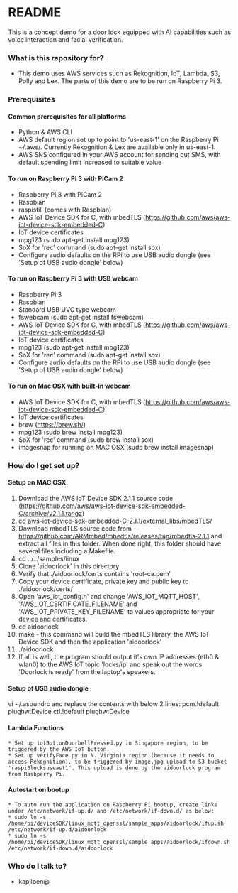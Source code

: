 # README #

This is a concept demo for a door lock equipped with AI capabilities such as voice interaction and facial verification.

### What is this repository for? ###

* This demo uses AWS services such as Rekognition, IoT, Lambda, S3, Polly and Lex. The parts of this demo are to be run on Raspberry Pi 3.

### Prerequisites ###

#### Common prerequisites for all platforms
* Python & AWS CLI
* AWS default region set up to point to 'us-east-1' on the Raspberry Pi ~/.aws/. Currently Rekognition & Lex are available only in us-east-1.
* AWS SNS configured in your AWS account for sending out SMS, with default spending limit increased to suitable value

#### To run on Raspberry Pi 3 with PiCam 2
* Raspberry Pi 3 with PiCam 2
* Raspbian
* raspistill (comes with Raspbian)
* AWS IoT Device SDK for C, with mbedTLS (https://github.com/aws/aws-iot-device-sdk-embedded-C)
* IoT device certificates
* mpg123 (sudo apt-get install mpg123)
* SoX for 'rec' command (sudo apt-get install sox)
* Configure audio defaults on the RPi to use USB audio dongle (see 'Setup of USB audio dongle' below)

#### To run on Raspberry Pi 3 with USB webcam
* Raspberry Pi 3
* Raspbian
* Standard USB UVC type webcam
* fswebcam (sudo apt-get install fswebcam)
* AWS IoT Device SDK for C, with mbedTLS (https://github.com/aws/aws-iot-device-sdk-embedded-C)
* IoT device certificates
* mpg123 (sudo apt-get install mpg123)
* SoX for 'rec' command (sudo apt-get install sox)
* Configure audio defaults on the RPi to use USB audio dongle (see 'Setup of USB audio dongle' below)

#### To run on Mac OSX with built-in webcam
* AWS IoT Device SDK for C, with mbedTLS (https://github.com/aws/aws-iot-device-sdk-embedded-C)
* IoT device certificates
* brew (https://brew.sh/)
* mpg123 (sudo brew install mpg123)
* SoX for 'rec' command (sudo brew install sox)
* imagesnap for running on MAC OSX (sudo brew install imagesnap)

### How do I get set up? ###

#### Setup on MAC OSX
1. Download the AWS IoT Device SDK 2.1.1 source code (https://github.com/aws/aws-iot-device-sdk-embedded-C/archive/v2.1.1.tar.gz)
2. cd aws-iot-device-sdk-embedded-C-2.1.1/external_libs/mbedTLS/
3. Download mbedTLS source code from https://github.com/ARMmbed/mbedtls/releases/tag/mbedtls-2.1.1 and extract all files in this folder. When done right, this folder should have several files including a Makefile.
4. cd ../../samples/linux
5. Clone 'aidoorlock' in this directory
6. Verify that ./aidoorlock/certs contains 'root-ca.pem'
7. Copy your device certificate, private key and public key to ./aidoorlock/certs/
8. Open 'aws_iot_config.h' and change 'AWS_IOT_MQTT_HOST', 'AWS_IOT_CERTIFICATE_FILENAME' and 'AWS_IOT_PRIVATE_KEY_FILENAME' to values appropriate for your device and certificates.
9. cd aidoorlock
10. make - this command will build the mbedTLS library, the AWS IoT Device SDK and then the application 'aidoorlock'
11. ./aidoorlock
12. If all is well, the program should output it's own IP addresses (eth0 & wlan0) to the AWS IoT topic 'locks/ip' and speak out the words 'Doorlock is ready' from the laptop's speakers.

#### Setup of USB audio dongle
vi ~/.asoundrc and replace the contents with below 2 lines:
pcm.!default plughw:Device
ctl.!default plughw:Device

#### Lambda Functions
    * Set up iotButtonDoorbellPressed.py in Singapore region, to be triggered by the AWS IoT button.
    * Set up verifyFace.py in N. Virginia region (because it needs to access Rekognition), to be triggered by image.jpg upload to S3 bucket 'raspi3locksuseast1'. This upload is done by the aidoorlock program from Rasbperry Pi.

#### Autostart on bootup
    * To auto run the application on Raspberry Pi bootup, create links under /etc/network/if-up.d/ and /etc/network/if-down.d/ as below:
    * sudo ln -s /home/pi/deviceSDK/linux_mqtt_openssl/sample_apps/aidoorlock/ifup.sh /etc/network/if-up.d/aidoorlock
    * sudo ln -s /home/pi/deviceSDK/linux_mqtt_openssl/sample_apps/aidoorlock/ifdown.sh /etc/network/if-down.d/aidoorlock

### Who do I talk to? ###

* kapilpen@
